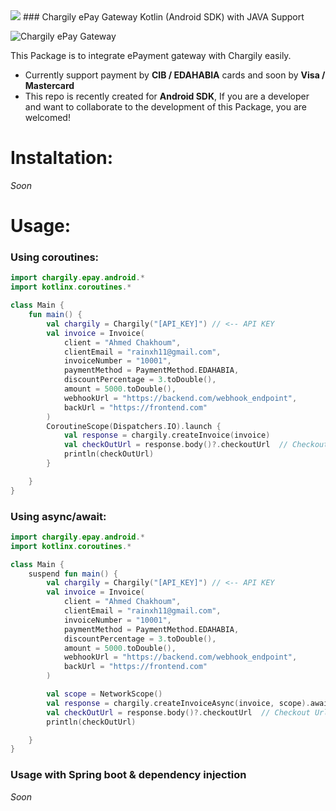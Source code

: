 <img src="https://raw.githubusercontent.com/rainxh11/chargily-epay-java/master/assets/chargily_kotlin.svg" heigh="300">
### Chargily ePay Gateway Kotlin (Android SDK) with JAVA Support

![Chargily ePay Gateway](https://raw.githubusercontent.com/Chargily/epay-gateway-php/main/assets/banner-1544x500.png "Chargily ePay Gateway")

 This Package is to integrate ePayment gateway with Chargily easily.
- Currently support payment by **CIB / EDAHABIA** cards and soon by **Visa / Mastercard** 
- This repo is recently created for **Android SDK**, If you are a developer and want to collaborate to the development of this Package, you are welcomed!

# Instaltation:
*Soon*
# Usage:
### Using coroutines:
```kotlin
import chargily.epay.android.*
import kotlinx.coroutines.*

class Main {
    fun main() {
        val chargily = Chargily("[API_KEY]") // <-- API KEY
        val invoice = Invoice(
            client = "Ahmed Chakhoum",
            clientEmail = "rainxh11@gmail.com",
            invoiceNumber = "10001",
            paymentMethod = PaymentMethod.EDAHABIA,
            discountPercentage = 3.toDouble(),
            amount = 5000.toDouble(),
            webhookUrl = "https://backend.com/webhook_endpoint",
            backUrl = "https://frontend.com"
        )
        CoroutineScope(Dispatchers.IO).launch {
            val response = chargily.createInvoice(invoice)
            val checkOutUrl = response.body()?.checkoutUrl  // Checkout Url
            println(checkOutUrl)
        }

    }
}
```
### Using async/await:
```kotlin
import chargily.epay.android.*
import kotlinx.coroutines.*

class Main {
    suspend fun main() {
        val chargily = Chargily("[API_KEY]") // <-- API KEY
        val invoice = Invoice(
            client = "Ahmed Chakhoum",
            clientEmail = "rainxh11@gmail.com",
            invoiceNumber = "10001",
            paymentMethod = PaymentMethod.EDAHABIA,
            discountPercentage = 3.toDouble(),
            amount = 5000.toDouble(),
            webhookUrl = "https://backend.com/webhook_endpoint",
            backUrl = "https://frontend.com"
        )

        val scope = NetworkScope()
        val response = chargily.createInvoiceAsync(invoice, scope).await()
        val checkOutUrl = response.body()?.checkoutUrl  // Checkout Url
        println(checkOutUrl)

    }
}
```
### Usage with Spring boot & dependency injection
*Soon* 
